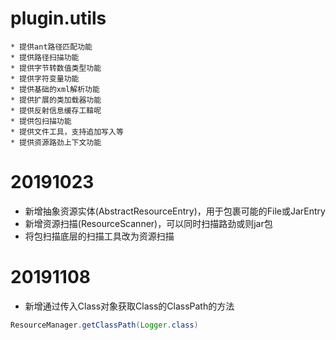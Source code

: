 # plugin.utils
	* 提供ant路径匹配功能
	* 提供路径扫描功能
	* 提供字节转数值类型功能
	* 提供字符变量功能
	* 提供基础的xml解析功能
	* 提供扩展的类加载器功能
	* 提供反射信息缓存工鞥呢
	* 提供包扫描功能
	* 提供文件工具，支持追加写入等
	* 提供资源路劲上下文功能
# 20191023
* 新增抽象资源实体(AbstractResourceEntry)，用于包裹可能的File或JarEntry
* 新增资源扫描(ResourceScanner)，可以同时扫描路劲或则jar包
* 将包扫描底层的扫描工具改为资源扫描
# 20191108
* 新增通过传入Class对象获取Class的ClassPath的方法
```java
ResourceManager.getClassPath(Logger.class)
```
